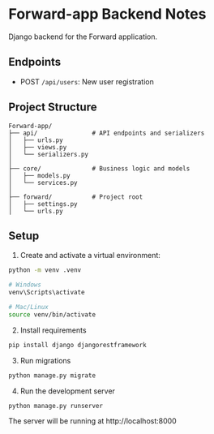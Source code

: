 # Forward-app Backend Notes

Django backend for the Forward application.

## Endpoints
- POST `/api/users`: New user registration

## Project Structure
```
Forward-app/
├── api/               # API endpoints and serializers
│   ├── urls.py       
│   ├── views.py      
│   └── serializers.py
│
├── core/              # Business logic and models
│   ├── models.py    
│   └── services.py
│
├── forward/           # Project root
│   ├── settings.py    
│   └── urls.py
```

## Setup

1. Create and activate a virtual environment:
```bash
python -m venv .venv

# Windows
venv\Scripts\activate

# Mac/Linux
source venv/bin/activate
```

2. Install requirements
```bash
pip install django djangorestframework
```

3. Run migrations
```bash
python manage.py migrate
```

4. Run the development server
```bash
python manage.py runserver
```
The server will be running at http://localhost:8000